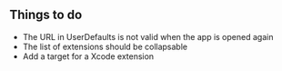 ## Things to do

* The URL in UserDefaults is not valid when the app is opened again
* The list of extensions should be collapsable
* Add a target for a Xcode extension

